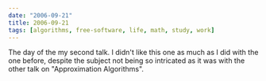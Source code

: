 ```yaml
---
date: "2006-09-21"
title: 2006-09-21
tags: [algorithms, free-software, life, math, study, work]
---
```

The day of the my second talk. I didn't like this one as much as I
did with the one before, despite the subject not being so
intricated as it was with the other talk on "Approximation
Algorithms".



